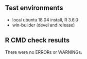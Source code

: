 ## Test environments
* local ubuntu 18.04 install, R 3.6.0
* win-builder (devel and release)

## R CMD check results

There were no ERRORs or WARNINGs. 